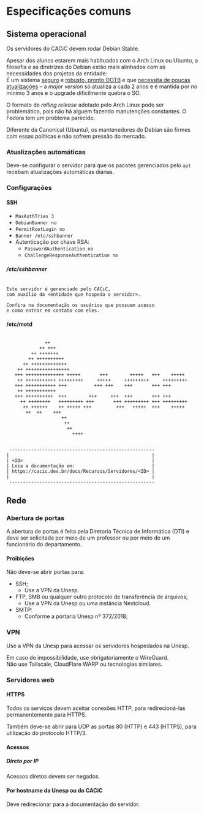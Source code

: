 # Especificações comuns

## Sistema operacional

Os servidores do CACiC devem rodar Debian Stable.

Apesar dos alunos estarem mais habituados com o Arch Linux ou Ubuntu, a filosofia e as diretrizes do Debian estão mais alinhados com as necessidades dos projetos da entidade:  
É um sistema [seguro](https://wiki.debian.org/WhyDebian#Security_and_Reliability) e [robusto, pronto OOTB](https://wiki.debian.org/DontBreakDebian) e que [necessita de poucas atualizações](https://www.debian.org/releases/) – a _major version_ só atualiza a cada 2 anos e é mantida por no mínimo 3 anos e o upgrade dificilmente quebra o SO.

O formato de _rolling release_ adotado pelo Arch Linux pode ser problemático, pois não há alguém fazendo manutenções constantes. O Fedora tem um problema parecido.

Diferente da Canonical (Ubuntu), os mantenedores do Debian são firmes com essas políticas e não sofrem pressão do mercado.

### Atualizações automáticas

Deve-se configurar o servidor para que os pacotes gerenciados pelo `apt` recebam atualizações automáticas diárias.

### Configurações

#### SSH

- `MaxAuthTries 3`
- `DebianBanner no`
- `PermitRootLogin no`
- `Banner /etc/sshbanner`
- Autenticação por chave RSA:
  - `PasswordAuthentication no`
  - `ChallengeResponseAuthentication no`

##### /etc/sshbanner

```

Este servidor é gerenciado pelo CACiC,
com auxílio da <entidade que hospeda o servidor>.

Confira na documentação os usuários que possuem acesso
e como entrar em contato com eles.

```

#### /etc/motd

```

              ++
            ++ +++
         ++ +++++++
        ++ ++++++++++
      ++ +++++++++++++
    ++ ++++++++++++++++
   +++ ++++++++++++++ +++++       +++        +++++   +++    +++++
    ++ +++++++++++ +++++++++     +++++     +++++++++     +++++++++
   +++ +++++++++++ +++          +++ +++    +++       +++ +++
    ++ +++++++++++
   +++ ++++++++++  +++        +++     +++  +++       +++ +++
     ++ ++++++++   +++++++++ +++       +++ +++++++++ +++ +++++++++
      ++ ++++++    ++ +++++ +++         +++   +++++  +++    +++++
       ++  ++    +++
                    ++
                     ++
                      ++
                        ++++


 -----------------------------------------------------
|                                                    |
| <ID>                                               |
| Leia a documentação em:                            |
| https://cacic.dev.br/docs/Recursos/Servidores/<ID> |
|                                                    |
 -----------------------------------------------------
```

## Rede

### Abertura de portas

A abertura de portas é feita pela Diretoria Técnica de Informática (DTI) e deve ser solicitada por meio de um professor ou por meio de um funcionário do departamento.

#### Proibições

Não deve-se abrir portas para:

- SSH;
  - Use a VPN da Unesp.
- FTP, SMB ou qualquer outro protocolo de transferência de arquivos;
  - Use a VPN da Unesp ou uma instância Nextcloud.
- SMTP:
  - Conforme a portaria Unesp nº 372/2018;

### VPN

Use a VPN da Unesp para acessar os servidores hospedados na Unesp.

Em caso de impossibilidade, use obrigatoriamente o WireGuard.  
Não use Tailscale, CloudFlare WARP ou tecnologias similares.

### Servidores web

#### HTTPS

Todos os serviços devem aceitar conexões HTTP, para redirecioná-las permanentemente para HTTPS.

Também deve-se abrir para UDP as portas 80 (HTTP) e 443 (HTTPS), para utilização do protocolo HTTP/3.

#### Acessos

##### Direto por IP

Acessos diretos devem ser negados.

#### Por hostname da Unesp ou do CACiC

Deve redirecionar para a documentação do servidor.
